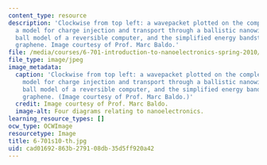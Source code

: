 ```yaml
---
content_type: resource
description: 'Clockwise from top left: a wavepacket plotted on the complex plane,
  a model for charge injection and transport through a ballistic nanowire, a billiard
  ball model of a reversible computer, and the simplified energy bandstructure of
  graphene. Image courtesy of Prof. Marc Baldo.'
file: /media/courses/6-701-introduction-to-nanoelectronics-spring-2010/cad01692863b279108db35d5ff920a42_6-701s10-th.jpg
file_type: image/jpeg
image_metadata:
  caption: 'Clockwise from top left: a wavepacket plotted on the complex plane, a
    model for charge injection and transport through a ballistic nanowire, a billiard
    ball model of a reversible computer, and the simplified energy bandstructure of
    graphene. (Image courtesy of Prof. Marc Baldo.)'
  credit: Image courtesy of Prof. Marc Baldo.
  image-alt: Four diagrams relating to nanoelectronics.
learning_resource_types: []
ocw_type: OCWImage
resourcetype: Image
title: 6-701s10-th.jpg
uid: cad01692-863b-2791-08db-35d5ff920a42
---
```

